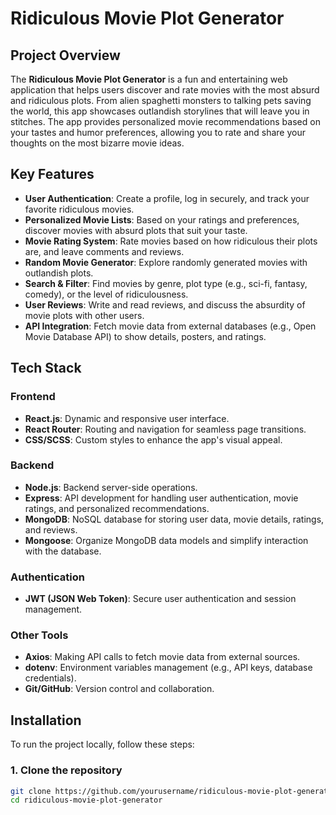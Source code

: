 # Ridiculous Movie Plot Generator

## Project Overview
The **Ridiculous Movie Plot Generator** is a fun and entertaining web application that helps users discover and rate movies with the most absurd and ridiculous plots. From alien spaghetti monsters to talking pets saving the world, this app showcases outlandish storylines that will leave you in stitches. The app provides personalized movie recommendations based on your tastes and humor preferences, allowing you to rate and share your thoughts on the most bizarre movie ideas.

## Key Features
- **User Authentication**: Create a profile, log in securely, and track your favorite ridiculous movies.
- **Personalized Movie Lists**: Based on your ratings and preferences, discover movies with absurd plots that suit your taste.
- **Movie Rating System**: Rate movies based on how ridiculous their plots are, and leave comments and reviews.
- **Random Movie Generator**: Explore randomly generated movies with outlandish plots.
- **Search & Filter**: Find movies by genre, plot type (e.g., sci-fi, fantasy, comedy), or the level of ridiculousness.
- **User Reviews**: Write and read reviews, and discuss the absurdity of movie plots with other users.
- **API Integration**: Fetch movie data from external databases (e.g., Open Movie Database API) to show details, posters, and ratings.
  
## Tech Stack
### Frontend
- **React.js**: Dynamic and responsive user interface.
- **React Router**: Routing and navigation for seamless page transitions.
- **CSS/SCSS**: Custom styles to enhance the app's visual appeal.

### Backend
- **Node.js**: Backend server-side operations.
- **Express**: API development for handling user authentication, movie ratings, and personalized recommendations.
- **MongoDB**: NoSQL database for storing user data, movie details, ratings, and reviews.
- **Mongoose**: Organize MongoDB data models and simplify interaction with the database.

### Authentication
- **JWT (JSON Web Token)**: Secure user authentication and session management.

### Other Tools
- **Axios**: Making API calls to fetch movie data from external sources.
- **dotenv**: Environment variables management (e.g., API keys, database credentials).
- **Git/GitHub**: Version control and collaboration.

## Installation

To run the project locally, follow these steps:

### 1. Clone the repository
```bash
git clone https://github.com/yourusername/ridiculous-movie-plot-generator.git
cd ridiculous-movie-plot-generator
